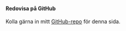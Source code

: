 #### Redovisa på GitHub

Kolla gärna in mitt [GitHub-repo](https://github.com/gurrabergh/oophp) för denna sida.
